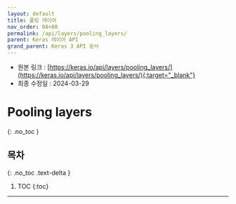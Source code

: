 ```yaml
---
layout: default
title: 풀링 레이어
nav_order: 08+00
permalink: /api/layers/pooling_layers/
parent: Keras 레이어 API
grand_parent: Keras 3 API 문서
---
```


* 원본 링크 : [https://keras.io/api/layers/pooling_layers/](https://keras.io/api/layers/pooling_layers/){:target="_blank"}
* 최종 수정일 : 2024-03-29

# Pooling layers
{: .no_toc }

## 목차
{: .no_toc .text-delta }

1. TOC
{:toc}

---
